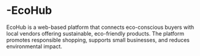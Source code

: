# -EcoHub
EcoHub is a web-based platform that connects eco-conscious buyers with local vendors offering sustainable, eco-friendly products. The platform promotes responsible shopping, supports small businesses, and reduces environmental impact.

